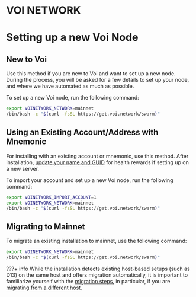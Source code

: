 # VOI NETWORK

# Setting up a new Voi Node

## New to Voi

Use this method if you are new to Voi and want to set up a new node.
During the process, you will be asked for a few details to set up your node,
and where we have automated as much as possible.

To set up a new Voi node, run the following command:

```bash
export VOINETWORK_NETWORK=mainnet
/bin/bash -c "$(curl -fsSL https://get.voi.network/swarm)"
```

## Using an Existing Account/Address with Mnemonic

For installing with an existing account or mnemonic, use this method.
After installation, [update your name and GUID](../../updating/telemetry/#getting-your-telemetry-status)
for health rewards if setting up on a new server.

To import your account and set up a new Voi node, run the following command:

```bash
export VOINETWORK_IMPORT_ACCOUNT=1
export VOINETWORK_NETWORK=mainnet
/bin/bash -c "$(curl -fsSL https://get.voi.network/swarm)"
```

## Migrating to Mainnet

To migrate an existing installation to mainnet, use the following command:

```bash
export VOINETWORK_NETWORK=mainnet
/bin/bash -c "$(curl -fsSL https://get.voi.network/swarm)"
```

???+ info
    While the installation detects existing host-based setups (such as D13) on the same host
    and offers migration automatically,
    it is important to familiarize yourself with the [migration steps](../../migrating/), in particular,
    if you are [migrating from a different host](../../migrating/#installing-on-a-new-server).

